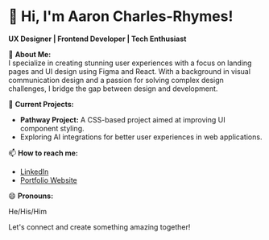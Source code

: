 # 👋 Hi, I'm Aaron Charles-Rhymes!

**UX Designer | Frontend Developer | Tech Enthusiast**

🌟 **About Me:**  
I specialize in creating stunning user experiences with a focus on landing pages and UI design using Figma and React. With a background in visual communication design and a passion for solving complex design challenges, I bridge the gap between design and development.

🔭 **Current Projects:**  
- **Pathway Project:** A CSS-based project aimed at improving UI component styling.
- Exploring AI integrations for better user experiences in web applications.

📫 **How to reach me:**  
- [LinkedIn](https://www.linkedin.com/in/aaroncharlesrhymes)
- [Portfolio Website](https://www.aaroncharlesrhymes.com/)

😄 **Pronouns:** 

He/His/Him

Let's connect and create something amazing together!
<!--
**acharlesrhymes/acharlesrhymes** is a ✨ _special_ ✨ repository because its `README.md` (this file) appears on your GitHub profile.

Here are some ideas to get you started:

- 🔭 I’m currently working on ...
- 🌱 I’m currently learning ...
- 👯 I’m looking to collaborate on ...
- 🤔 I’m looking for help with ...
- 💬 Ask me about ...
- 📫 How to reach me: ...
- 😄 Pronouns: ...
- ⚡ Fun fact: ...
-->
